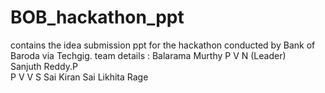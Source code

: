 # BOB_hackathon_ppt
contains the idea submission ppt for the hackathon conducted by Bank of Baroda via Techgig.
team details :
Balarama Murthy P V N (Leader)<br>
Sanjuth Reddy.P<br>
P V V S Sai Kiran
Sai Likhita Rage
